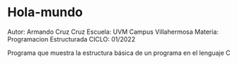 # Hola-mundo
Autor: Armando Cruz Cruz
Escuela: UVM Campus Villahermosa
Materia: Programacion Estructurada
CICLO: 01/2022

Programa que muestra la estructura básica de un programa en el lenguaje C

